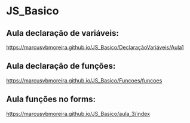# JS_Basico

## Aula declaração de variáveis:
  https://marcusvbmoreira.github.io/JS_Basico/DeclaraçãoVariáveis/Aula1

## Aula declaração de funções:
  https://marcusvbmoreira.github.io/JS_Basico/Funcoes/funcoes

## Aula funções no forms:
   https://marcusvbmoreira.github.io/JS_Basico/aula_3/index
  
